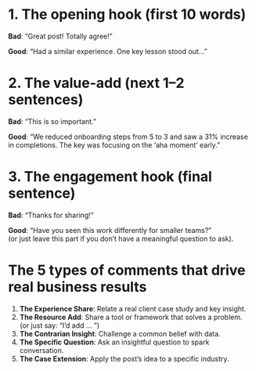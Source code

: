 
# 1. The opening hook (first 10 words)

**Bad**: “Great post! Totally agree!”

**Good**: “Had a similar experience. One key lesson stood out…”

# 2. The value-add (next 1–2 sentences)

**Bad**: “This is so important.”

**Good**: “We reduced onboarding steps from 5 to 3 and saw a 31% increase in completions. The key was focusing on the ‘aha moment’ early.”

# 3. The engagement hook (final sentence)

**Bad**: “Thanks for sharing!”

**Good**: “Have you seen this work differently for smaller teams?”  
(or just leave this part if you don’t have a meaningful question to ask).

# The 5 types of comments that drive real business results

1. **The Experience Share**: Relate a real client case study and key insight.
2. **The Resource Add**: Share a tool or framework that solves a problem.  
    (or just say: “I’d add … <add any additional insight to what the author shared>”)
3. **The Contrarian Insight**: Challenge a common belief with data.
4. **The Specific Question**: Ask an insightful question to spark conversation.
5. **The Case Extension**: Apply the post’s idea to a specific industry.